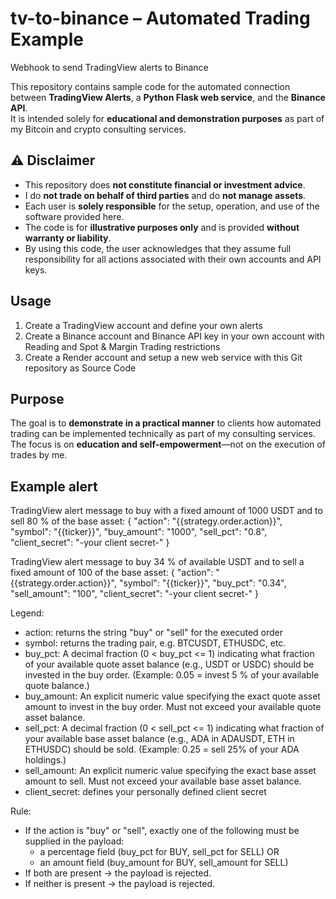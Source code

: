 # tv-to-binance – Automated Trading Example
Webhook to send TradingView alerts to Binance

This repository contains sample code for the automated connection between **TradingView Alerts**, a **Python Flask web service**, and the **Binance API**.  
It is intended solely for **educational and demonstration purposes** as part of my Bitcoin and crypto consulting services.



## ⚠️ Disclaimer

- This repository does **not constitute financial or investment advice**.
- I do **not trade on behalf of third parties** and do **not manage assets**.
- Each user is **solely responsible** for the setup, operation, and use of the software provided here.  
- The code is for **illustrative purposes only** and is provided **without warranty or liability**.
- By using this code, the user acknowledges that they assume full responsibility for all actions associated with their own accounts and API keys.



## Usage

1. Create a TradingView account and define your own alerts
2. Create a Binance account and Binance API key in your own account with Reading and Spot & Margin Trading restrictions
3. Create a Render account and setup a new web service with this Git repository as Source Code



## Purpose

The goal is to **demonstrate in a practical manner** to clients how automated trading can be implemented technically as part of my consulting services.  
The focus is on **education and self-empowerment**—not on the execution of trades by me.



## Example alert

TradingView alert message to buy with a fixed amount of 1000 USDT and to sell 80 % of the base asset:
{
  "action": "{{strategy.order.action}}",
  "symbol": "{{ticker}}",
  "buy_amount": "1000",
  "sell_pct": "0.8",
  "client_secret": "-your client secret-"
}

TradingView alert message to buy 34 % of available USDT and to sell a fixed amount of 100 of the base asset:
{
  "action": "{{strategy.order.action}}",
  "symbol": "{{ticker}}",
  "buy_pct": "0.34",
  "sell_amount": "100",
  "client_secret": "-your client secret-"
}

Legend:
- action: returns the string "buy" or "sell" for the executed order
- symbol: returns the trading pair, e.g. BTCUSDT, ETHUSDC, etc.
- buy_pct: A decimal fraction (0 < buy_pct <= 1) indicating what fraction of your available quote asset balance (e.g., USDT or USDC) should be invested in the buy order. (Example: 0.05 = invest 5 % of your available quote balance.)
- buy_amount: An explicit numeric value specifying the exact quote asset amount to invest in the buy order. Must not exceed your available quote asset balance.
- sell_pct: A decimal fraction (0 < sell_pct <= 1) indicating what fraction of your available base asset balance (e.g., ADA in ADAUSDT, ETH in ETHUSDC) should be sold. (Example: 0.25 = sell 25% of your ADA holdings.)
- sell_amount: An explicit numeric value specifying the exact base asset amount to sell. Must not exceed your available base asset balance.
- client_secret: defines your personally defined client secret

Rule:
- If the action is "buy" or "sell", exactly one of the following must be supplied in the payload:
  - a percentage field (buy_pct for BUY, sell_pct for SELL) OR
  - an amount field (buy_amount for BUY, sell_amount for SELL)
- If both are present → the payload is rejected.
- If neither is present → the payload is rejected.
